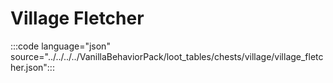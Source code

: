# Village Fletcher

:::code language="json" source="../../../../VanillaBehaviorPack/loot_tables/chests/village/village_fletcher.json":::